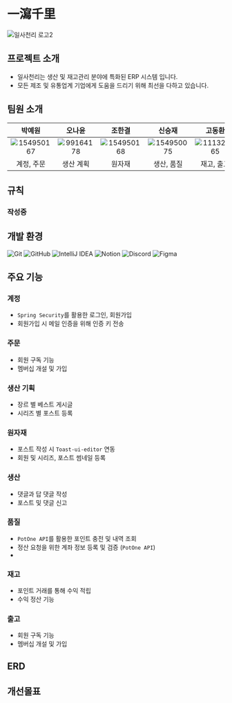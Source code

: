# 一瀉千里
![일사천리 로고2](https://github.com/HMDandelion/project1-4-1000-2_back/assets/154950075/9f5ca9da-10e6-483e-8867-6387d155c029)


## 프로젝트 소개

-  일사천리는 생산 및 재고관리 분야에 특화된 ERP 시스템 입니다.
-  모든 제조 및 유통업계 기업에게 도움을 드리기 위해 최선을 다하고 있습니다.


## 팀원 소개

| 박예원 | 오나윤 | 조한결 | 신승재 | 고동환 |    
|:--------------:|:--------------:|:--------------:|:--------------:|:--------------:| 
|![154950167](https://github.com/HMDandelion/project1-4-1000-2_back/assets/154950075/dd5715e7-9c8d-415f-b137-7f58cb7c36be) |![99164178](https://github.com/HMDandelion/project1-4-1000-2_back/assets/154950075/a517679d-b114-437b-940d-9e75ccbaf905) |![154950168](https://github.com/HMDandelion/project1-4-1000-2_back/assets/154950075/151fe6a1-1dc5-416d-a4d8-b5a4f6648535) |![154950075](https://github.com/HMDandelion/project1-4-1000-2_back/assets/154950075/8c16e8ec-733c-4fb4-b7ad-c220f6bd8ae8) |![111329365](https://github.com/HMDandelion/project1-4-1000-2_back/assets/154950075/53098962-b3e6-4146-9019-42a8a80b8726) |
| 계정, 주문 | 생산 계획 | 원자재 | 생산, 품질 | 재고, 출고 |


## 규칙
###  작성중


## 개발 환경

![Git](https://img.shields.io/badge/Git-F05032?style=flat-square&logo=git&logoColor=white)
![GitHub](https://img.shields.io/badge/GitHub-181717?style=flat-square&logo=github&logoColor=white)
![IntelliJ IDEA](https://img.shields.io/badge/IntelliJ_IDEA-000000?style=flat-square&logo=intellij-idea&logoColor=white)
![Notion](https://img.shields.io/badge/Notion-000000?style=flat-square&logo=notion&logoColor=white)
![Discord](https://img.shields.io/badge/Discord-5865F2?style=flat-square&logo=discord&logoColor=white)
![Figma](https://img.shields.io/badge/Figma-F24E1E?style=flat-square&logo=figma&logoColor=white)


## 주요 기능

### 계정
-   `Spring Security`를 활용한 로그인, 회원가입
-   회원가입 시 메일 인증을 위해 인증 키 전송

### 주문
-   회원 구독 기능
-   멤버십 개설 및 가입

### 생산 기획
-   장르 별 베스트 게시글
-   시리즈 별 포스트 등록

### 원자재
-   포스트 작성 시 `Toast-ui-editor` 연동
-   회원 및 시리즈, 포스트 썸네일 등록

### 생산
-   댓글과 답 댓글 작성
-   포스트 및 댓글 신고

### 품질
-   `PotOne API`를 활용한 포인트 충전 및 내역 조회
-   정산 요청을 위한 계좌 정보 등록 및 검증 (`PotOne API`)
-   
### 재고
-   포인트 거래를 통해 수익 적립
-   수익 정산 기능

### 출고
-   회원 구독 기능
-   멤버십 개설 및 가입


## ERD


## 개선몰표


